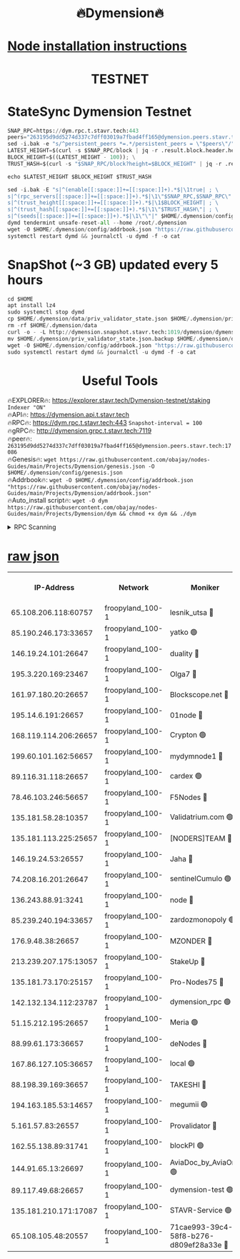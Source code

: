<h1 align="center"> 🔥Dymension🔥</h1>

[Node installation instructions](https://github.com/obajay/nodes-Guides/tree/main/Projects/Dymension)
=

<h1 align="center"> TESTNET</h1>

# StateSync Dymension Testnet
```python
SNAP_RPC=https://dym.rpc.t.stavr.tech:443
peers="263195d9dd5274d337c7dff03019a7fbad4ff165@dymension.peers.stavr.tech:17086"
sed -i.bak -e "s/^persistent_peers *=.*/persistent_peers = \"$peers\"/" $HOME/.dymension/config/config.toml
LATEST_HEIGHT=$(curl -s $SNAP_RPC/block | jq -r .result.block.header.height); \
BLOCK_HEIGHT=$((LATEST_HEIGHT - 100)); \
TRUST_HASH=$(curl -s "$SNAP_RPC/block?height=$BLOCK_HEIGHT" | jq -r .result.block_id.hash)

echo $LATEST_HEIGHT $BLOCK_HEIGHT $TRUST_HASH

sed -i.bak -E "s|^(enable[[:space:]]+=[[:space:]]+).*$|\1true| ; \
s|^(rpc_servers[[:space:]]+=[[:space:]]+).*$|\1\"$SNAP_RPC,$SNAP_RPC\"| ; \
s|^(trust_height[[:space:]]+=[[:space:]]+).*$|\1$BLOCK_HEIGHT| ; \
s|^(trust_hash[[:space:]]+=[[:space:]]+).*$|\1\"$TRUST_HASH\"| ; \
s|^(seeds[[:space:]]+=[[:space:]]+).*$|\1\"\"|" $HOME/.dymension/config/config.toml
dymd tendermint unsafe-reset-all --home /root/.dymension
wget -O $HOME/.dymension/config/addrbook.json "https://raw.githubusercontent.com/obajay/nodes-Guides/main/Projects/Dymension/addrbook.json"
systemctl restart dymd && journalctl -u dymd -f -o cat

```
# SnapShot (~3 GB) updated every 5 hours
```python
cd $HOME
apt install lz4
sudo systemctl stop dymd
cp $HOME/.dymension/data/priv_validator_state.json $HOME/.dymension/priv_validator_state.json.backup
rm -rf $HOME/.dymension/data
curl -o - -L http://dymension.snapshot.stavr.tech:1019/dymension/dymension-snap.tar.lz4 | lz4 -c -d - | tar -x -C $HOME/.dymension --strip-components 2
mv $HOME/.dymension/priv_validator_state.json.backup $HOME/.dymension/data/priv_validator_state.json
wget -O $HOME/.dymension/config/addrbook.json "https://raw.githubusercontent.com/obajay/nodes-Guides/main/Projects/Dymension/addrbook.json"
sudo systemctl restart dymd && journalctl -u dymd -f -o cat
```

 <h1 align="center"> Useful Tools</h1>

🔥EXPLORER🔥:     https://explorer.stavr.tech/Dymension-testnet/staking        `Indexer "ON"` \
🔥API🔥:          https://dymension.api.t.stavr.tech \
🔥RPC🔥:          https://dym.rpc.t.stavr.tech:443                  `Snapshot-interval = 100` \
🔥gRPC🔥:         http://dymension.grpc.t.stavr.tech:7119 \
🔥peer🔥:         `263195d9dd5274d337c7dff03019a7fbad4ff165@dymension.peers.stavr.tech:17086` \
🔥Genesis🔥:     ```wget https://raw.githubusercontent.com/obajay/nodes-Guides/main/Projects/Dymension/genesis.json -O $HOME/.dymension/config/genesis.json``` \
🔥Addrbook🔥:    ```wget -O $HOME/.dymension/config/addrbook.json "https://raw.githubusercontent.com/obajay/nodes-Guides/main/Projects/Dymension/addrbook.json"``` \
🔥Auto_install script🔥: ```wget -O dym https://raw.githubusercontent.com/obajay/nodes-Guides/main/Projects/Dymension/dym && chmod +x dym && ./dym```

<details>
<summary>RPC Scanning</summary>

<h2 align="center"> We scan nodes in real time every 4 hours. And we provide the final result of RPC endpoints.
We cannot influence the operation of these nodes in any way. </h2>


```python
If Voting Power is higher than 0 --> then the Node is a validator of the network and may be subject to attack and be a potential threat to the chain.
```
```python
We marked such validators with a red symbol
```

</details>

[raw json](https://rpc-check.dymt.stavr.tech/dymt/rpc-dymt-result.json)
=


<table><tr><th>IP-Address</th><th>Network</th><th>Moniker</th><th>Latest Block Height</th><th>Earliest Block Height</th><th>Catching Up</th><th>Voting Power</th><th>Scan Time</th></tr><tr><td>65.108.206.118:60757</td><td>froopyland_100-1</td><td>lesnik_utsa 🔴</td><td>1502872</td><td>1</td><td>False</td><td>1</td><td>2023-12-01T09:09:32.911267296UTC</td></tr><tr><td>85.190.246.173:33657</td><td>froopyland_100-1</td><td>yatko 🟢</td><td>1502874</td><td>1</td><td>False</td><td>0</td><td>2023-12-01T09:09:42.614872511UTC</td></tr><tr><td>146.19.24.101:26647</td><td>froopyland_100-1</td><td>duality 🔴</td><td>1502874</td><td>1</td><td>False</td><td>1</td><td>2023-12-01T09:09:47.758634180UTC</td></tr><tr><td>195.3.220.169:23467</td><td>froopyland_100-1</td><td>Olga7 🔴</td><td>1502877</td><td>1</td><td>False</td><td>1</td><td>2023-12-01T09:10:02.434544931UTC</td></tr><tr><td>161.97.180.20:26657</td><td>froopyland_100-1</td><td>Blockscope.net 🔴</td><td>1502878</td><td>1</td><td>False</td><td>1</td><td>2023-12-01T09:10:07.335982197UTC</td></tr><tr><td>195.14.6.191:26657</td><td>froopyland_100-1</td><td>01node 🔴</td><td>1502878</td><td>1</td><td>False</td><td>1</td><td>2023-12-01T09:10:07.967508386UTC</td></tr><tr><td>168.119.114.206:26657</td><td>froopyland_100-1</td><td>Crypton 🟢</td><td>1502878</td><td>1</td><td>False</td><td>0</td><td>2023-12-01T09:10:08.238956906UTC</td></tr><tr><td>199.60.101.162:56657</td><td>froopyland_100-1</td><td>mydymnode1 🔴</td><td>1502872</td><td>106001</td><td>False</td><td>1</td><td>2023-12-01T09:09:33.636803878UTC</td></tr><tr><td>89.116.31.118:26657</td><td>froopyland_100-1</td><td>cardex 🟢</td><td>1502873</td><td>293001</td><td>False</td><td>0</td><td>2023-12-01T09:09:40.091021026UTC</td></tr><tr><td>78.46.103.246:56657</td><td>froopyland_100-1</td><td>F5Nodes 🔴</td><td>1502872</td><td>407001</td><td>False</td><td>1</td><td>2023-12-01T09:09:29.083967249UTC</td></tr><tr><td>135.181.58.28:10357</td><td>froopyland_100-1</td><td>Validatrium.com 🟢</td><td>1502876</td><td>591001</td><td>False</td><td>0</td><td>2023-12-01T09:09:54.656301336UTC</td></tr><tr><td>135.181.113.225:25657</td><td>froopyland_100-1</td><td>[NODERS]TEAM 🔴</td><td>1502876</td><td>737456</td><td>False</td><td>1</td><td>2023-12-01T09:09:54.980179553UTC</td></tr><tr><td>146.19.24.53:26557</td><td>froopyland_100-1</td><td>Jaha 🔴</td><td>1502876</td><td>737456</td><td>False</td><td>1</td><td>2023-12-01T09:09:55.318716845UTC</td></tr><tr><td>74.208.16.201:26647</td><td>froopyland_100-1</td><td>sentinelCumulo 🟢</td><td>1502870</td><td>820001</td><td>False</td><td>0</td><td>2023-12-01T09:09:17.847927906UTC</td></tr><tr><td>136.243.88.91:3241</td><td>froopyland_100-1</td><td>node 🔴</td><td>1502876</td><td>922548</td><td>False</td><td>1</td><td>2023-12-01T09:09:55.551900526UTC</td></tr><tr><td>85.239.240.194:33657</td><td>froopyland_100-1</td><td>zardozmonopoly 🟢</td><td>1502879</td><td>935165</td><td>False</td><td>0</td><td>2023-12-01T09:10:16.707530816UTC</td></tr><tr><td>176.9.48.38:26657</td><td>froopyland_100-1</td><td>MZONDER 🔴</td><td>1502877</td><td>1006001</td><td>False</td><td>1</td><td>2023-12-01T09:10:02.064459210UTC</td></tr><tr><td>213.239.207.175:13057</td><td>froopyland_100-1</td><td>StakeUp 🔴</td><td>1502878</td><td>1150548</td><td>False</td><td>1</td><td>2023-12-01T09:10:10.955866646UTC</td></tr><tr><td>135.181.73.170:25157</td><td>froopyland_100-1</td><td>Pro-Nodes75 🔴</td><td>1502872</td><td>1202872</td><td>False</td><td>1</td><td>2023-12-01T09:09:30.490174169UTC</td></tr><tr><td>142.132.134.112:23787</td><td>froopyland_100-1</td><td>dymension_rpc 🟢</td><td>1502874</td><td>1202874</td><td>False</td><td>0</td><td>2023-12-01T09:09:44.944811115UTC</td></tr><tr><td>51.15.212.195:26657</td><td>froopyland_100-1</td><td>Meria 🟢</td><td>1502869</td><td>1238063</td><td>False</td><td>0</td><td>2023-12-01T09:09:14.264470313UTC</td></tr><tr><td>88.99.61.173:36657</td><td>froopyland_100-1</td><td>deNodes 🔴</td><td>1502875</td><td>1294839</td><td>False</td><td>1</td><td>2023-12-01T09:09:54.305143596UTC</td></tr><tr><td>167.86.127.105:36657</td><td>froopyland_100-1</td><td>local 🟢</td><td>1502877</td><td>1318001</td><td>False</td><td>0</td><td>2023-12-01T09:10:04.875099739UTC</td></tr><tr><td>88.198.39.169:36657</td><td>froopyland_100-1</td><td>TAKESHI 🔴</td><td>1502870</td><td>1330001</td><td>False</td><td>1</td><td>2023-12-01T09:09:18.160475547UTC</td></tr><tr><td>194.163.185.53:14657</td><td>froopyland_100-1</td><td>megumii 🟢</td><td>1502872</td><td>1390788</td><td>False</td><td>0</td><td>2023-12-01T09:09:30.027513651UTC</td></tr><tr><td>5.161.57.83:26557</td><td>froopyland_100-1</td><td>Provalidator 🔴</td><td>1502869</td><td>1414689</td><td>False</td><td>1</td><td>2023-12-01T09:09:14.984578733UTC</td></tr><tr><td>162.55.138.89:31741</td><td>froopyland_100-1</td><td>blockPI 🟢</td><td>1502878</td><td>1435053</td><td>False</td><td>0</td><td>2023-12-01T09:10:07.618428928UTC</td></tr><tr><td>144.91.65.13:26697</td><td>froopyland_100-1</td><td>AviaDoc_by_AviaOne 🟢</td><td>1502871</td><td>1462001</td><td>False</td><td>0</td><td>2023-12-01T09:09:29.545008198UTC</td></tr><tr><td>89.117.49.68:26657</td><td>froopyland_100-1</td><td>dymension-test 🟢</td><td>1502878</td><td>1473622</td><td>False</td><td>0</td><td>2023-12-01T09:10:08.653302453UTC</td></tr><tr><td>135.181.210.171:17087</td><td>froopyland_100-1</td><td>STAVR-Service 🟢</td><td>1502871</td><td>1493986</td><td>False</td><td>0</td><td>2023-12-01T09:09:22.640873208UTC</td></tr><tr><td>65.108.105.48:20557</td><td>froopyland_100-1</td><td>71cae993-39c4-58f8-b276-d809ef28a33e 🔴</td><td>1502874</td><td>1500001</td><td>False</td><td>1</td><td>2023-12-01T09:09:45.360357528UTC</td></tr></table>
